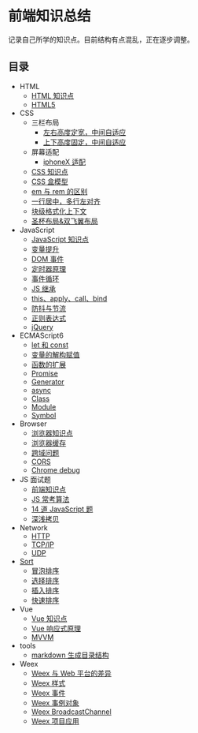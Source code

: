 # 前端知识总结

记录自己所学的知识点。目前结构有点混乱，正在逐步调整。

## 目录

- HTML
  - [HTML 知识点](html/html_knowledge_points.md)
  - [HTML5](html/html5.md)
- CSS
  - 三栏布局
    - [左右高度定宽，中间自适应](css/three_column_layout/left_and_right_set_high.md)
    - [上下高度固定，中间自适应](css/three_column_layout/up_and_down_set_high.md)
  - 屏幕适配
    - [iphoneX 适配](css/screen_fit/iphoneX_adaptation.md)
  - [CSS 知识点](css/css_knowledge_points.md)
  - [CSS 盒模型](css/css_box_model.md)
  - [em 与 rem 的区别](css/diff_between_em_and_rem.md)
  - [一行居中，多行左对齐](css/line_center_or_lines_left_align.md)
  - [块级格式化上下文](css/block_formatting_context.md)
  - [圣杯布局&双飞翼布局](css/grail_layout_and_dual_flying_wings_layout.md)
- JavaScript
  - [JavaScript 知识点](javascript/JS_knowledge_points.md)
  - [变量提升](javascript/improve_variable.md)
  - [DOM 事件](javascript/dom_event.md)
  - [定时器原理](javascript/timer_principle.md)
  - [事件循环](javascript/event_loop.md)
  - [JS 继承](javascript/js_inherited.md)
  - [this、apply、call、bind](javascript/this_apply_call_bind.md)
  - [防抖与节流](javascript/debounce_and_throttle.md)
  - [正则表达式](javascript/RegExp.md)
  - [jQuery](javascript/jquery.md)
- ECMAScript6
  - [let 和 const](ES6/let_and_const.md)
  - [变量的解构赋值](ES6/variable_deconstruction_and_assign.md)
  - [函数的扩展](ES6/function_extend.md)
  - [Promise](ES6/promise.md)
  - [Generator](ES6/generator.md)
  - [async](ES6/async.md)
  - [Class](ES6/class.md)
  - [Module](ES6/module.md)
  - [Symbol](ES6/symbol.md)
- Browser
  - [浏览器知识点](browser/browser_knowledge_points.md)
  - [浏览器缓存](browser/browser_cache.md)
  - [跨域问题](browser/cross_domain.md)
  - [CORS](browser/cors.md)
  - [Chrome debug](browser/chrome_debug.md)
- JS 面试题
  - [前端知识点](JS_interviewQuestions/qian-duan-kao-dian.md)
  - [JS 常考算法](JS_interviewQuestions/suan-fa-zhuan-ti-yi.md)
  - [14 道 JavaScript 题](JS_interviewQuestions/14dao-javascript-ti.md)
  - [深浅拷贝](JS_interviewQuestions/shallow_and_deep_copy.md)
- Network
  - [HTTP](network/http.md)
  - [TCP/IP](network/tcpip.md)
  - [UDP](network/udp.md)
- [Sort](sort/sort.md)
  - [冒泡排序](sort/bubble_sort.md)
  - [选择排序](sort/select_sort.md)
  - [插入排序](sort/insert_sort.md)
  - [快速排序](sort/quick_sort.md)
- Vue
  - [Vue 知识点](vue/vuekao-dian.md)
  - [Vue 响应式原理](vue/vuexiang-ying-shi-yuan-li.md)
  - [MVVM](vue/mvvm.md)
- tools
  - [markdown 生成目录结构](tools/generateFileDir.md)
- Weex
  - [Weex 与 Web 平台的差异](weex/diff_between_Weex_and_Web.md)
  - [Weex 样式](weex/Weex_Style.md)
  - [Weex 事件](weex/Weex_Event.md)
  - [Weex 事例对象](weex/Weex_instance_variables.md)
  - [Weex BroadcastChannel](weex/Weex_BroadcastChannel.md)
  - [Weex 项目应用](weex/Weex_Application.md)
